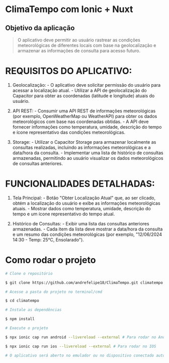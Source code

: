 # ClimaTempo com Ionic + Nuxt

## Objetivo da aplicação

> O aplicativo deve permitir ao usuário rastrear as condições meteorológicas de diferentes locais com base na geolocalização e armazenar as informações de consulta para acesso futuro.

# REQUISITOS DO APLICATIVO: 

1. Geolocalização: - O aplicativo deve solicitar permissão do usuário para acessar a localização atual. - Utilizar a API de geolocalização do Capacitor para obter as coordenadas (latitude e longitude) 
atuais do usuário. 

2. API REST: - Consumir uma API REST de informações meteorológicas (por exemplo, OpenWeatherMap ou 
WeatherAPI) para obter os dados meteorológicos com base nas coordenadas obtidas. - A API deve fornecer informações como temperatura, umidade, descrição do tempo e ícone 
representativo das condições meteorológicas. 

3. Storage: - Utilizar o Capacitor Storage para armazenar localmente as consultas realizadas, incluindo as 
informações meteorológicas e a data/hora da consulta. - Implementar uma lista de histórico de consultas armazenadas, permitindo ao usuário 
visualizar os dados meteorológicos de consultas anteriores.

# FUNCIONALIDADES DETALHADAS: 

1. Tela Principal: - Botão "Obter Localização Atual" que, ao ser clicado, obtém a localização do usuário e exibe 
as informações meteorológicas atuais. - Mostrar dados como temperatura, umidade, descrição do tempo e um ícone representativo 
do tempo atual. 

2. Histórico de Consultas: - Exibir uma lista das consultas anteriores armazenadas. - Cada item da lista deve mostrar a data/hora da consulta e um resumo das condições 
meteorológicas (por exemplo, "12/06/2024 14:30 - Temp: 25°C, Ensolarado").

# Como rodar o projeto

```bash
# Clone o repositório

$ git clone https://github.com/andrefelipe18/ClimaTempo.git climatempo

# Acesse a pasta do projeto no terminal/cmd

$ cd climatempo

# Instale as dependências

$ npm install

# Execute o projeto

$ npx ionic cap run android --livereload --external # Para rodar no Android

$ npx ionic cap run ios --livereload --external # Para rodar no IOS

# O aplicativo será aberto no emulador ou no dispositivo conectado automaticamente, com o live reload ativado
```
